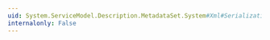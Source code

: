 ```yaml
---
uid: System.ServiceModel.Description.MetadataSet.System#Xml#Serialization#IXmlSerializable#WriteXml(System.Xml.XmlWriter)
internalonly: False
---
```

